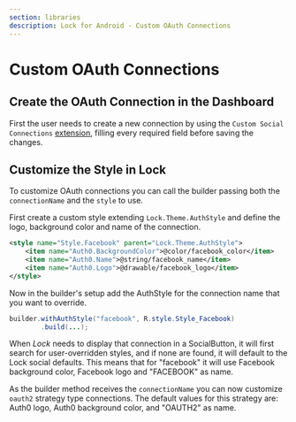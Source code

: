 ```yaml
---
section: libraries
description: Lock for Android - Custom OAuth Connections
---
```


# Custom OAuth Connections

## Create the OAuth Connection in the Dashboard

First the user needs to create a new connection by using the `Custom Social Connections` [extension](https://manage.auth0.com/#/extensions), filling every required field before saving the changes.

## Customize the Style in Lock

To customize OAuth connections you can call the builder passing both the `connectionName` and the `style` to use.

First create a custom style extending `Lock.Theme.AuthStyle` and define the logo, background color and name of the connection.

```xml
<style name="Style.Facebook" parent="Lock.Theme.AuthStyle">
    <item name="Auth0.BackgroundColor">@color/facebook_color</item>
    <item name="Auth0.Name">@string/facebook_name</item>
    <item name="Auth0.Logo">@drawable/facebook_logo</item>
</style>
```

Now in the builder's setup add the AuthStyle for the connection name that you want to override.

```java
builder.withAuthStyle("facebook", R.style.Style_Facebook)
        .build(...);
```

When *Lock* needs to display that connection in a SocialButton, it will first search for user-overridden styles, and if none are found, it will default to the Lock social defaults. This means that for "facebook" it will use Facebook background color, Facebook logo and "FACEBOOK" as name.

As the builder method receives the `connectionName` you can now customize `oauth2` strategy type connections. The default values for this strategy are: Auth0 logo, Auth0 background color, and "OAUTH2" as name.
